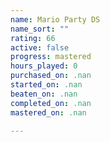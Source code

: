 ```yaml
---
name: Mario Party DS
name_sort: ""
rating: 66
active: false
progress: mastered
hours_played: 0
purchased_on: .nan
started_on: .nan
beaten_on: .nan
completed_on: .nan
mastered_on: .nan

---
```

